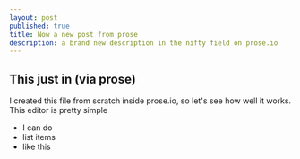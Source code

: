 ```yaml
---
layout: post
published: true
title: Now a new post from prose
description: a brand new description in the nifty field on prose.io
---
```


## This just in (via prose)

I created this file from scratch inside prose.io, so let's see how well it works. This editor is pretty simple

- I can do
- list items
- like this